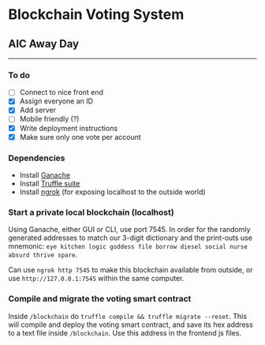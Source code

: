 # Blockchain Voting System
## AIC Away Day
---
### To do

- [ ] Connect to nice front end
- [x] Assign everyone an ID
- [x] Add server
- [ ] Mobile friendly (?)
- [x] Write deployment instructions
- [x] Make sure only one vote per account

### Dependencies
* Install [Ganache](https://github.com/trufflesuite/ganache)
* Install [Truffle suite](https://github.com/trufflesuite)
* Install [ngrok](https://ngrok.com/) (for exposing localhost to the outside world)

### Start a private local blockchain (localhost)
Using Ganache, either GUI or CLI, use port 7545. In order for the randomly generated addresses to match our 3-digit dictionary and the print-outs use mnemonic: `eye kitchen logic goddess file borrow diesel social nurse absurd thrive spare`.

Can use `ngrok http 7545` to make this blockchain available from outside, or use `http://127.0.0.1:7545` within the same computer.

### Compile and migrate the voting smart contract
Inside `/blockchain` do `truffle compile && truffle migrate --reset`. This will compile and deploy the voting smart contract, and save its hex address to a text file inside `/blockchain`. Use this address in the frontend js files.
